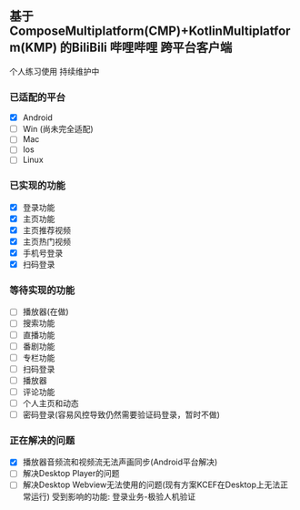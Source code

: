 ## 基于 ComposeMultiplatform(CMP)+KotlinMultiplatform(KMP) 的BiliBili 哔哩哔哩 跨平台客户端

个人练习使用 持续维护中

### 已适配的平台
- [x] Android
- [ ] Win (尚未完全适配)
- [ ] Mac
- [ ] Ios
- [ ] Linux
### 已实现的功能
- [x] 登录功能
- [x] 主页功能
- [x] 主页推荐视频
- [x] 主页热门视频
- [x] 手机号登录
- [x] 扫码登录

### 等待实现的功能
- [ ] 播放器(在做)
- [ ] 搜索功能
- [ ] 直播功能
- [ ] 番剧功能
- [ ] 专栏功能
- [ ] 扫码登录
- [ ] 播放器
- [ ] 评论功能
- [ ] 个人主页和动态
- [ ] 密码登录(容易风控导致仍然需要验证码登录，暂时不做)

### 正在解决的问题
- [x] 播放器音频流和视频流无法声画同步(Android平台解决)
- [ ] 解决Desktop Player的问题
- [ ] 解决Desktop Webview无法使用的问题(现有方案KCEF在Desktop上无法正常运行) 受到影响的功能: 登录业务-极验人机验证
